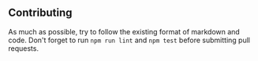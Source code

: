 ## Contributing

As much as possible, try to follow the existing format of markdown and code.
Don't forget to run `npm run lint` and `npm test` before submitting pull requests.
